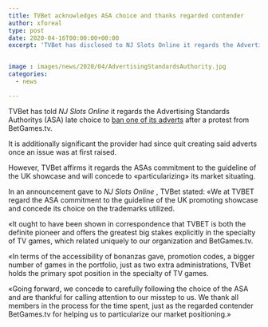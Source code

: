 ```yaml
---
title: TVBet acknowledges ASA choice and thanks regarded contender
author: xforeal 
type: post
date: 2020-04-16T00:00:00+00:00
excerpt: 'TVBet has disclosed to NJ Slots Online it regards the Advertising Standards Authoritys (ASA) late choice to boycott one of its advertsafter a grievance from BetGames '


image : images/news/2020/04/AdvertisingStandardsAuthority.jpg
categories:
  - news

---
```

TVBet has told _NJ Slots Online_ it regards the Advertising Standards Authoritys (ASA) late choice to [ban one of its adverts][1] after a protest from BetGames.tv. 

It is additionally significant the provider had since quit creating said adverts once an issue was at first raised. 

However, TVBet affirms it regards the ASAs commitment to the guideline of the UK showcase and will concede to &#171;particularizing&#187; its market situating. 

In an announcement gave to _NJ Slots Online_ , TVBet stated: &#171;We at TVBET regard the ASA commitment to the guideline of the UK promoting showcase and concede its choice on the trademarks utilized. 

&#171;It ought to have been shown in correspondence that TVBET is both the definite pioneer and offers the greatest big stakes explicitly in the specialty of TV games, which related uniquely to our organization and BetGames.tv. 

&#171;In terms of the accessibility of bonanzas gave, promotion codes, a bigger number of games in the portfolio, just as two extra administrations, TVBet holds the primary spot position in the specialty of TV games. 

&#171;Going forward, we concede to carefully following the choice of the ASA and are thankful for calling attention to our misstep to us. We thank all members in the process for the time spent, just as the regarded contender BetGames.tv for helping us to particularize our market positioning.&#187;

 [1]: #